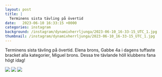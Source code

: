```yaml
---
layout: post
title: |
  Terminens sista tävling på övertid
date:   2023-06-10 16:33:15 +0000
categories: instagram
background: /instagram/dynamixherrljunga/2023-06-10_16-33-15_UTC_1.jpg
thumbnail: /instagram/dynamixherrljunga/2023-06-10_16-33-15_UTC_1.jpg
---
```

Terminens sista tävling på övertid. Elena brons, Gabbe 4a i dagens tuffaste bracket alla kategorier, Miguel brons. Dessa tre tävlande höll klubbens fana högt idag! 



<img src='/www-dynamix-herrljunga/instagram/dynamixherrljunga/2023-06-10_16-33-15_UTC_1.jpg' class='img-fluid' />


<img src='/www-dynamix-herrljunga/instagram/dynamixherrljunga/2023-06-10_16-33-15_UTC_2.jpg' class='img-fluid' />


<img src='/www-dynamix-herrljunga/instagram/dynamixherrljunga/2023-06-10_16-33-15_UTC_3.jpg' class='img-fluid' />
